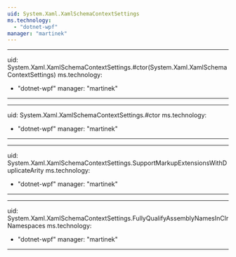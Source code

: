 ```yaml
---
uid: System.Xaml.XamlSchemaContextSettings
ms.technology: 
  - "dotnet-wpf"
manager: "martinek"
---
```


---
uid: System.Xaml.XamlSchemaContextSettings.#ctor(System.Xaml.XamlSchemaContextSettings)
ms.technology: 
  - "dotnet-wpf"
manager: "martinek"
---

---
uid: System.Xaml.XamlSchemaContextSettings.#ctor
ms.technology: 
  - "dotnet-wpf"
manager: "martinek"
---

---
uid: System.Xaml.XamlSchemaContextSettings.SupportMarkupExtensionsWithDuplicateArity
ms.technology: 
  - "dotnet-wpf"
manager: "martinek"
---

---
uid: System.Xaml.XamlSchemaContextSettings.FullyQualifyAssemblyNamesInClrNamespaces
ms.technology: 
  - "dotnet-wpf"
manager: "martinek"
---
